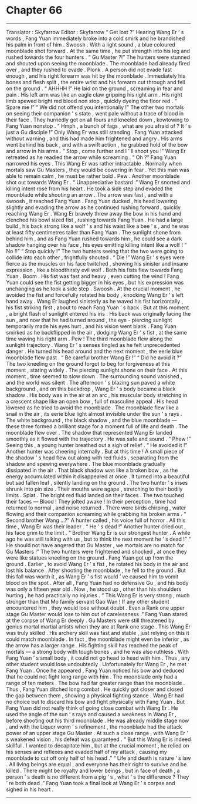 
# Chapter 66


---

Translator : Skyfarrow Editor : Skyfarrow
“ Get lost ?” Hearing Wang Er ’ s words , Fang Yuan immediately broke into a cold smirk and he brandished his palm in front of him .
Swoosh .
With a light sound , a blue coloured moonblade shot forward .
At the same time , he put strength into his leg and rushed towards the four hunters .
“ Gu Master ?!” The hunters were stunned and shouted upon seeing the moonblade .
The moonblade had already fired over , and they rushed to evade .
Plonk .
A person did not evade fast enough , and his right forearm was hit by the moonblade . Immediately his bones and flesh split , the entire wrist and his forearm cut through and fell on the ground .
“ AHHHH !”
He laid on the ground , screaming in fear and pain . His left arm was like an eagle claw gripping his right arm . His right limb spewed bright red blood non stop , quickly dyeing the floor red .
“ Spare me !”
“ We did not offend you intentionally !”
The other two mortals on seeing their companion ’ s state , went pale without a trace of blood in their face . They hurriedly got on all fours and kneeled down , kowtowing to Fang Yuan nonstop .
“ Hmph , a bunch of fags , what are you afraid of ? It ’ s just a Gu disciple !” Only Wang Er was still standing . Fang Yuan attacked without warning , and this had made him frightened and angry . His arms went behind his back , and with a swift action , he grabbed hold of the bow and arrow in his arms .
“ Stop , come further and I ’ ll shoot you !” Wang Er retreated as he readied the arrow while screaming .
“ Oh ?” Fang Yuan narrowed his eyes . This Wang Er was rather intractable . Normally when mortals saw Gu Masters , they would be cowering in fear . Yet this man was able to remain calm , he must be rather bold .
Pew .
Another moonblade shot out towards Wang Er .
“ Unappreciative bastard .” Wang Er snorted and killing intent rose from his heart .
He took a side step and evaded the moonblade while shooting an arrow . The arrow was fast , and with a swoosh , it reached Fang Yuan .
Fang Yuan ducked , his head lowering slightly and evading the arrow as he continued rushing forward , quickly reaching Wang Er .
Wang Er bravely threw away the bow in his hand and clenched his bowl sized fist , rushing towards Fang Yuan .
He had a large build , his back strong like a wolf ’ s and his waist like a bee ’ s , and he was at least fifty centimetres taller than Fang Yuan . The sunlight shone from behind him , and as Fang Yuan rushed towards him , he could see a dark shadow hanging over his face , his eyes emitting killing intent like a wolf !
“ No !!”
“ Stop quickly !”
The two hunters seeing that the two were going to collide into each other , frightfully shouted .
“ Die !” Wang Er ’ s eyes were fierce as the muscles on his face twitched , showing his sinister and insane expression , like a bloodthirsty evil wolf .
Both his fists flew towards Fang Yuan .
Boom .
His fist was fast and heavy , even cutting the wind !
Fang Yuan could see the fist getting bigger in his eyes , but his expression was unchanging as he took a side step .
Swoosh .
At the crucial moment , he avoided the fist and forcefully rotated his body , knocking Wang Er ’ s left hand away .
Wang Er laughed sinisterly as he waved his fist horizontally , his fist striking first , about to reach Fang Yuan ’ s back .
But at this moment , a bright flash of sunlight entered his iris .
His back was originally facing the sun , and now that he had turned around , the eye - piercing sunlight temporarily made his eyes hurt , and his vision went blank .
Fang Yuan smirked as he backflipped in the air , dodging Wang Er ’ s fist , at the same time waving his right arm .
Pew !
The third moonblade flew along the sunlight trajectory .
Wang Er ’ s senses tingled as he felt unprecedented danger . He turned his head around and the next moment , the eerie blue moonblade flew past .
“ Be careful brother Wang Er !”
“ Did he avoid it ?”
The two kneeling on the ground forgot to beg for forgiveness at this moment , staring widely .
The piercing sunlight shone on their face .
At this moment , time seemed to slow down .
The surrounding sound vanished , and the world was silent .
The afternoon ’ s blazing sun paved a white background , and on this backdrop , Wang Er ’ s body became a black shadow . His body was in the air at an arc , his muscular body stretching in a crescent shape like an open bow , full of masculine appeal .
His head lowered as he tried to avoid the moonblade .
The moonblade flew like a snail in the air , its eerie blue light almost invisible under the sun ’ s rays .
The white background , the black shadow , and the blue moonblade — these three formed a brilliant stage for a moment full of life and death .
The moonblade flew over .
The shadow that represented Wang Er landed smoothly as it flowed with the trajectory .
He was safe and sound .
“ Phew !” Seeing this , a young hunter breathed out a sigh of relief .
“ He avoided it !” Another hunter was cheering internally .
But at this time !
A small piece of the shadow ’ s head flew out along with red fluids , separating from the shadow and spewing everywhere .
The blue moonblade gradually dissipated in the air .
That black shadow was like a broken bow , as the energy accumulated within it disappeared at once . It turned into a beautiful but sad fallen leaf , silently landing on the ground .
The two hunter ’ s irises shrunk into pin size .
Their mouths were agape , stretching to their bodily limits .
Splat .
The bright red fluid landed on their faces .
The two touched their faces —
Blood !
They jolted awake !
In their perception , time had returned to normal , and noise returned .
There were birds chirping , water flowing and their companion screaming while grabbing his broken arms .
“ Second brother Wang …?” A hunter called , his voice full of horror . All this time , Wang Er was their leader .
“ He ’ s dead !” Another hunter cried out , his face grim to the limit .
“ Brother Wang Er is our strongest hunter . A while ago he was still talking with us , but to think the next moment he ’ s dead !”
“ He should not have angered that Gu Master , we mortals are no match for Gu Masters !”
The two hunters were frightened and shocked , at once they were like statues kneeling on the ground .
Fang Yuan got up from the ground .
Earlier , to avoid Wang Er ’ s fist , he rotated his body in the air and lost his balance . After shooting the moonblade , he fell to the ground . But this fall was worth it , as Wang Er ’ s fist would ’ ve caused him to vomit blood on the spot . After all , Fang Yuan had no defensive Gu , and his body was only a fifteen year old .
Now , he stood up , other than his shoulders hurting , he had practically no injuries .
“ This Wang Er is very strong , much stronger than that Mo family servant Gao Wan ! If any other student encountered him , they would lose without doubt . Even a Rank one upper stage Gu Master would lose to him out of carelessness .” Fang Yuan stared at the corpse of Wang Er deeply .
Gu Masters were still threatened by genius mortal martial artists when they are at Rank one stage .
This Wang Er was truly skilled .
His archery skill was fast and stable , just relying on this it could match moonblade . In fact , the moonblade might even be inferior , as the arrow has a larger range . His fighting skill has reached the peak of mortals — a strong body with tough bones , and he was also ruthless . With Fang Yuan ’ s small body , it could not go head to head with him .
Thus , any other student would lose undoubtedly . Unfortunately for Wang Er , he met Fang Yuan .
Once he appeared , Fang Yuan noticed his bow and deduced that he could not fight long range with him .
The moonblade only had a range of ten meters . The bow had far greater range than the moonblade .
Thus , Fang Yuan ditched long combat . He quickly got closer and closed the gap between them , showing a physical fighting stance .
Wang Er had no choice but to discard his bow and fight physically with Fang Yuan .
But Fang Yuan did not really think of going close combat with Wang Er . He used the angle of the sun ’ s rays and caused a weakness in Wang Er , before shooting out his third moonblade .
He was already middle stage now , and with the Liquor worm ’ s refinement , the moonblade had the attack power of an upper stage Gu Master . At such a close range , with Wang Er ’ s weakened vision , his defeat was guaranteed .
“ But this Wang Er is indeed skillful . I wanted to decapitate him , but at the crucial moment , he relied on his senses and reflexes and evaded half of my attack , causing my moonblade to cut off only half of his head .”
“ Life and death is nature ’ s law . All living beings are equal , and everyone has their right to survive and be killed . There might be royalty and lower beings , but in face of death , a person ’ s death is no different from a pig ’ s , what ’ s the difference ? They ’ re both dead .”
Fang Yuan took a final look at Wang Er ’ s corpse and sighed in his heart .

---

